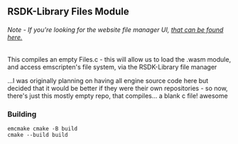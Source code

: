 ## RSDK-Library Files Module
###### Note - If you're looking for the website file manager UI, [that can be found here.](https://github.com/Jdsle/RSDK/tree/main/app/pages/files.tsx)
This compiles an empty Files.c - this will allow us to load the .wasm module, and access emscripten's file system, via the RSDK-Library file manager

...I was originally planning on having all engine source code here but decided that it would be better if they were their own repositories - so now, there's just this mostly empty repo, that compiles... a blank c file! awesome

### Building
```
emcmake cmake -B build
cmake --build build
```
